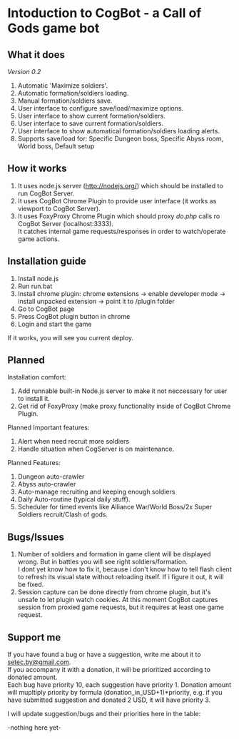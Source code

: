 Intoduction to CogBot - a Call of Gods game bot
=====================

What it does
------------

_Version 0.2_  
1. Automatic 'Maximize soldiers'.
2. Automatic formation/soldiers loading.
3. Manual formation/soldiers save.
4. User interface to configure save/load/maximize options.
5. User interface to show current formation/soldiers.
6. User interface to save current formation/soldiers.
7. User interface to show automatical formation/soldiers loading alerts.
8. Supports save/load for: Specific Dungeon boss, Specific Abyss room, World boss, Default setup

How it works
------------

1. It uses node.js server (http://nodejs.org/) which should be installed to run CogBot Server.
2. It uses CogBot Chrome Plugin to provide user interface (it works as viewport to CogBot Server).
3. It uses FoxyProxy Chrome Plugin which should proxy *do.php* calls ro CogBot Server (localhost:3333).  
It catches internal game requests/responses in order to watch/operate game actions. 

Installation guide
------------------

1. Install node.js
2. Run run.bat
3. Install chrome plugin: chrome extensions -> enable developer mode -> install unpacked extension -> point it to /plugin folder
4. Go to CogBot page
5. Press CogBot plugin button in chrome
6. Login and start the game

If it works, you will see you current deploy.

Planned
-------

Installation comfort:
1. Add runnable built-in Node.js server to make it not neccessary for user to install it.
2. Get rid of FoxyProxy (make proxy functionality inside of CogBot Chrome Plugin.

Planned Important features:
1. Alert when need recruit more soldiers
2. Handle situation when CogServer is on maintenance.

Planned Features:
1. Dungeon auto-crawler
2. Abyss auto-crawler
3. Auto-manage recruiting and keeping enough soldiers
4. Daily Auto-routine (typical daily stuff).
5. Scheduler for timed events like Alliance War/World Boss/2x Super Soldiers recruit/Clash of gods.


Bugs/Issues
-----------

1. Number of soldiers and formation in game client will be displayed wrong. But in battles you will see right soldiers/formation.  
I dont yet know how to fix it, because i don't know how to tell flash client to refresh its visual state without reloading itself.
If i figure it out, it will be fixed.
2. Session capture can be done directly from chrome plugin, but it's unsafe to let plugin watch cookies. At this moment
CogBot captures session from proxied game requests, but it requires at least one game request.

Support me
----------

If you have found a bug or have a suggestion, write me about it to setec.by@gmail.com.  
If you accompany it with a donation, it will be prioritized according to donated amount.  
Each bug have priority 10, each suggestion have priority 1.
Donation amount will mupltiply priority by formula (donation_in_USD+1)*priority, e.g. if you have submitted suggestion and donated 2 USD, it will have priority 3.

I will update suggestion/bugs and their priorities here in the table:

-nothing here yet-


